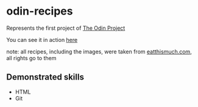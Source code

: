 # odin-recipes

Represents the first project of [The Odin Project](https://www.theodinproject.com/)

You can see it in action [here](https://gabriel-andreescu.github.io/odin-recipes/)

note: all recipes, including the images, were taken from [eatthismuch.com](https://www.eatthismuch.com/), all rights go to them

## Demonstrated skills

- HTML
- Git
